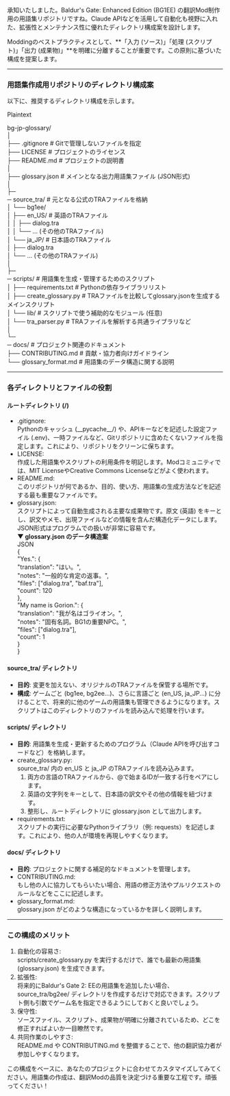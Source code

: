承知いたしました。Baldur's Gate: Enhanced Edition (BG1EE) の翻訳Mod制作用の用語集リポジトリですね。Claude APIなどを活用して自動化も視野に入れた、拡張性とメンテナンス性に優れたディレクトリ構成案を設計します。

Moddingのベストプラクティスとして、\*\*「入力 (ソース)」「処理 (スクリプト)」「出力 (成果物)」\*\*を明確に分離することが重要です。この原則に基づいた構成を提案します。

---

### **用語集作成用リポジトリのディレクトリ構成案**

以下に、推奨するディレクトリ構成を示します。

Plaintext

bg-jp-glossary/  
│  
├── .gitignore          \# Gitで管理しないファイルを指定  
├── LICENSE             \# プロジェクトのライセンス  
├── README.md           \# プロジェクトの説明書  
│  
├── glossary.json       \# メインとなる出力用語集ファイル (JSON形式)  
│  
├─  
─ source\_tra/           \# 元となる公式のTRAファイルを格納  
│   └── bg1ee/  
│       ├── en\_US/      \# 英語のTRAファイル  
│       │   ├── dialog.tra  
│       │   └── ... (その他のTRAファイル)  
│       └── ja\_JP/      \# 日本語のTRAファイル  
│           ├── dialog.tra  
│           └── ... (その他のTRAファイル)  
│  
├─  
─ scripts/              \# 用語集を生成・管理するためのスクリプト  
│   ├── requirements.txt  \# Pythonの依存ライブラリリスト  
│   ├── create\_glossary.py \# TRAファイルを比較してglossary.jsonを生成するメインスクリプト  
│   └── lib/              \# スクリプトで使う補助的なモジュール (任意)  
│       └── tra\_parser.py \# TRAファイルを解析する共通ライブラリなど  
│  
└─  
─ docs/                 \# プロジェクト関連のドキュメント  
    ├── CONTRIBUTING.md   \# 貢献・協力者向けガイドライン  
    └── glossary\_format.md \# 用語集のデータ構造に関する説明

---

### **各ディレクトリとファイルの役割**

#### **ルートディレクトリ (/)**

* .gitignore:  
  Pythonのキャッシュ (\_\_pycache\_\_/) や、APIキーなどを記述した設定ファイル (.env)、一時ファイルなど、Gitリポジトリに含めたくないファイルを指定します。これにより、リポジトリをクリーンに保ちます。  
* LICENSE:  
  作成した用語集やスクリプトの利用条件を明記します。Modコミュニティでは、MIT LicenseやCreative Commons Licenseなどがよく使われます。  
* README.md:  
  このリポジトリが何であるか、目的、使い方、用語集の生成方法などを記述する最も重要なファイルです。  
* glossary.json:  
  スクリプトによって自動生成される主要な成果物です。原文 (英語) をキーとし、訳文やメモ、出現ファイルなどの情報を含んだ構造化データにします。JSON形式はプログラムでの扱いが非常に容易です。  
  **▼ glossary.json のデータ構造案**  
  JSON  
  {  
    "Yes.": {  
      "translation": "はい。",  
      "notes": "一般的な肯定の返事。",  
      "files": \["dialog.tra", "baf.tra"\],  
      "count": 120  
    },  
    "My name is Gorion.": {  
      "translation": "我が名はゴライオン。",  
      "notes": "固有名詞。BG1の重要NPC。",  
      "files": \["dialog.tra"\],  
      "count": 1  
    }  
  }

#### **source\_tra/ ディレクトリ**

* **目的**: 変更を加えない、オリジナルのTRAファイルを保管する場所です。  
* **構成**: ゲームごと (bg1ee, bg2ee...)、さらに言語ごと (en\_US, ja\_JP...) に分けることで、将来的に他のゲームの用語集も管理できるようになります。スクリプトはこのディレクトリのファイルを読み込んで処理を行います。

#### **scripts/ ディレクトリ**

* **目的**: 用語集を生成・更新するためのプログラム（Claude APIを呼び出すコードなど）を格納します。  
* create\_glossary.py:  
  source\_tra/ 内の en\_US と ja\_JP のTRAファイルを読み込みます。  
  1. 両方の言語のTRAファイルから、@で始まるIDが一致する行をペアにします。  
  2. 英語の文字列をキーとして、日本語の訳文やその他の情報を紐づけます。  
  3. 整形し、ルートディレクトリに glossary.json として出力します。  
* requirements.txt:  
  スクリプトの実行に必要なPythonライブラリ（例: requests）を記述します。これにより、他の人が環境を再現しやすくなります。

#### **docs/ ディレクトリ**

* **目的**: プロジェクトに関する補足的なドキュメントを管理します。  
* CONTRIBUTING.md:  
  もし他の人に協力してもらいたい場合、用語の修正方法やプルリクエストのルールなどをここに記述します。  
* glossary\_format.md:  
  glossary.json がどのような構造になっているかを詳しく説明します。

---

### **この構成のメリット**

1. 自動化の容易さ:  
   scripts/create\_glossary.py を実行するだけで、誰でも最新の用語集 (glossary.json) を生成できます。  
2. 拡張性:  
   将来的にBaldur's Gate 2: EEの用語集を追加したい場合、source\_tra/bg2ee/ ディレクトリを作成するだけで対応できます。スクリプト側も引数でゲーム名を指定できるようにしておくと良いでしょう。  
3. 保守性:  
   ソースファイル、スクリプト、成果物が明確に分離されているため、どこを修正すればよいか一目瞭然です。  
4. 共同作業のしやすさ:  
   README.md や CONTRIBUTING.md を整備することで、他の翻訳協力者が参加しやすくなります。

この構成をベースに、あなたのプロジェクトに合わせてカスタマイズしてみてください。用語集の作成は、翻訳Modの品質を決定づける重要な工程です。頑張ってください！